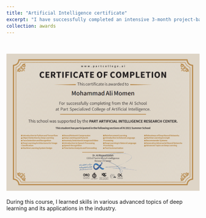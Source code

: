 ```yaml
---
title: "Artificial Intelligence certificate"
excerpt: "I have successfully completed an intensive 3-month project-based online course in advanced AI with focasing on Deep Learning's hot topics<br/><br/><img src='/images/part_707x500.png'>"
collection: awards
---
```

<br/><br/><img src='/images/part.png'><br/><br/>
During this course, I learned skills in various advanced topics of deep learning and its applications in the industry.
